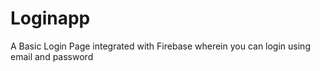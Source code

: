 # Loginapp
A Basic Login Page integrated with Firebase wherein you can login using email and password
